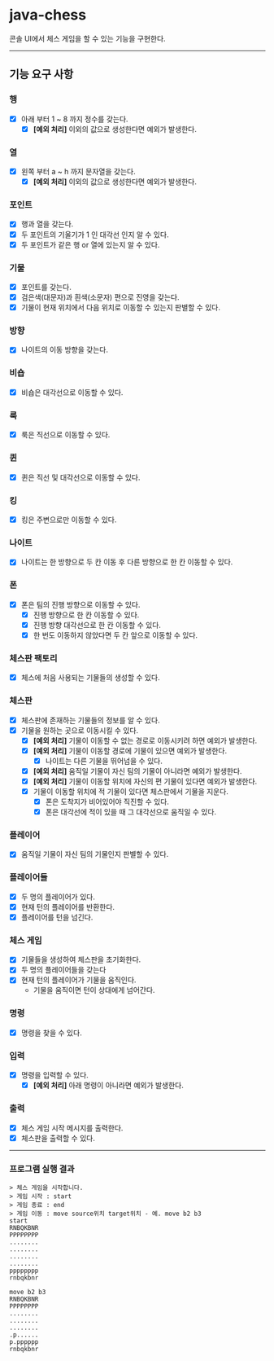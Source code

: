 # java-chess

콘솔 UI에서 체스 게임을 할 수 있는 기능을 구현한다.

---

## 기능 요구 사항

### 행
- [x] 아래 부터 1 ~ 8 까지 정수를 갖는다.
    - [x] **[예외 처리]** 이외의 값으로 생성한다면 예외가 발생한다.

### 열
- [x] 왼쪽 부터 a ~ h 까지 문자열을 갖는다.
    - [x] **[예외 처리]** 이외의 값으로 생성한다면 예외가 발생한다.

### 포인트
- [x] 행과 열을 갖는다.
- [x] 두 포인트의 기울기가 1 인 대각선 인지 알 수 있다.
- [x] 두 포인트가 같은 행 or 열에 있는지 알 수 있다.

### 기물
- [x] 포인트를 갖는다.
- [x] 검은색(대문자)과 흰색(소문자) 편으로 진영을 갖는다.
- [x] 기물이 현재 위치에서 다음 위치로 이동할 수 있는지 판별할 수 있다.

### 방향
- [x] 나이트의 이동 방향을 갖는다.

### 비숍
- [x] 비숍은 대각선으로 이동할 수 있다.

### 룩
- [x] 룩은 직선으로 이동할 수 있다.

### 퀸
- [x] 퀸은 직선 및 대각선으로 이동할 수 있다.

### 킹
- [x] 킹은 주변으로만 이동할 수 있다.

### 나이트
- [x] 나이트는 한 방향으로 두 칸 이동 후 다른 방향으로 한 칸 이동할 수 있다.

### 폰
- [x] 폰은 팀의 진행 방향으로 이동할 수 있다.
    - [x] 진행 방향으로 한 칸 이동할 수 있다.
    - [x] 진행 방향 대각선으로 한 칸 이동할 수 있다.
    - [x] 한 번도 이동하지 않았다면 두 칸 앞으로 이동할 수 있다.

### 체스판 팩토리
- [x] 체스에 처음 사용되는 기물들의 생성할 수 있다.

### 체스판
- [x] 체스판에 존재하는 기물들의 정보를 알 수 있다.
- [x] 기물을 원하는 곳으로 이동시킬 수 있다.
  - [x] **[예외 처리]** 기물이 이동할 수 없는 경로로 이동시키려 하면 예외가 발생한다.
  - [x] **[예외 처리]** 기물이 이동할 경로에 기물이 있으면 예외가 발생한다. 
    - [x] 나이트는 다른 기물을 뛰어넘을 수 있다.
  - [x] **[예외 처리]** 움직일 기물이 자신 팀의 기물이 아니라면 예외가 발생한다.
  - [x] **[예외 처리]** 기물이 이동할 위치에 자신의 편 기물이 있다면 예외가 발생한다.
  - [x] 기물이 이동할 위치에 적 기물이 있다면 체스판에서 기물을 지운다.
    - [x] 폰은 도착지가 비어있어야 직진할 수 있다.
    - [x] 폰은 대각선에 적이 있을 때 그 대각선으로 움직일 수 있다.

### 플레이어
- [x] 움직일 기물이 자신 팀의 기물인지 판별할 수 있다.

### 플레이어들
- [x] 두 명의 플레이어가 있다.
- [x] 현재 턴의 플레이어를 반환한다.
- [x] 플레이어를 턴을 넘긴다.

### 체스 게임
- [x] 기물들을 생성하여 체스판을 초기화한다.
- [x] 두 명의 플레이어들을 갖는다
- [x] 현재 턴의 플레이어가 기물을 움직인다.
  - 기물을 움직이면 턴이 상대에게 넘어간다.

### 명령
- [x] 명령을 찾을 수 있다.

### 입력
- [x] 명령을 입력할 수 있다.
  - [x] **[예외 처리]** 아래 명령이 아니라면 예외가 발생한다.

### 출력
- [x] 체스 게임 시작 메시지를 출력한다.
- [x] 체스판을 출력할 수 있다.

---

### 프로그램 실행 결과

```shell
> 체스 게임을 시작합니다.
> 게임 시작 : start
> 게임 종료 : end
> 게임 이동 : move source위치 target위치 - 예. move b2 b3
start
RNBQKBNR
PPPPPPPP
........
........
........
........
pppppppp
rnbqkbnr

move b2 b3
RNBQKBNR
PPPPPPPP
........
........
........
.p......
p.pppppp
rnbqkbnr
```
